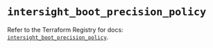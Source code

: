 # `intersight_boot_precision_policy`

Refer to the Terraform Registry for docs: [`intersight_boot_precision_policy`](https://registry.terraform.io/providers/ciscodevnet/intersight/1.0.71/docs/resources/boot_precision_policy).
